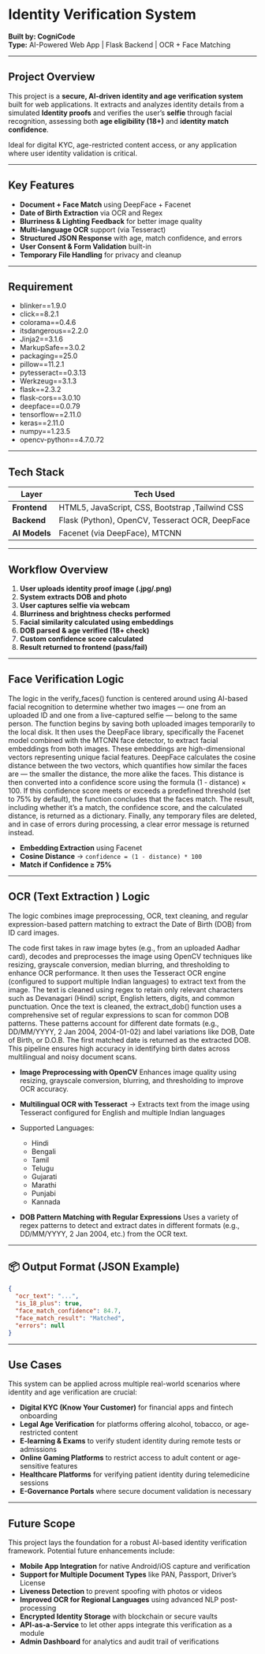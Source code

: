
# Identity Verification System 

**Built by: CogniCode**  
**Type:** AI-Powered Web App | Flask Backend | OCR + Face Matching

---

##  Project Overview

This project is a **secure, AI-driven identity and age verification system** built for web applications. It extracts and analyzes identity details from a simulated **Identity proofs** and verifies the user’s **selfie** through facial recognition, assessing both **age eligibility (18+)** and **identity match confidence**.

Ideal for digital KYC, age-restricted content access, or any application where user identity validation is critical.

---

##  Key Features

-  **Document + Face Match** using DeepFace + Facenet  
-  **Date of Birth Extraction** via OCR and Regex  
-  **Blurriness & Lighting Feedback** for better image quality  
-  **Multi-language OCR** support (via Tesseract)  
-  **Structured JSON Response** with age, match confidence, and errors  
-  **User Consent & Form Validation** built-in  
-  **Temporary File Handling** for privacy and cleanup  
---
## Requirement 

- blinker==1.9.0
- click==8.2.1
- colorama==0.4.6 
- itsdangerous==2.2.0 
- Jinja2==3.1.6 
- MarkupSafe==3.0.2 
- packaging==25.0 
- pillow==11.2.1 
- pytesseract==0.3.13 
- Werkzeug==3.1.3 
- flask==2.3.2 
- flask-cors==3.0.10 
- deepface==0.0.79
- tensorflow==2.11.0 
- keras==2.11.0
- numpy==1.23.5
- opencv-python==4.7.0.72
---

##  Tech Stack

| Layer         | Tech Used                                       |
|--------------|-------------------------------------------------|
| **Frontend** | HTML5, JavaScript, CSS, Bootstrap ,Tailwind CSS             |
| **Backend**  | Flask (Python), OpenCV, Tesseract OCR, DeepFace |
| **AI Models**| Facenet (via DeepFace), MTCNN                   |

---

##  Workflow Overview

1. **User uploads identity proof image (.jpg/.png)**  
2. **System extracts DOB and photo**  
3. **User captures selfie via webcam**  
4. **Blurriness and brightness checks performed**  
5. **Facial similarity calculated using embeddings**  
6. **DOB parsed & age verified (18+ check)**  
7. **Custom confidence score calculated**  
8. **Result returned to frontend (pass/fail)**  

---

##  Face Verification Logic
The logic in the verify_faces() function is centered around using AI-based facial recognition to determine whether two images — one from an uploaded ID and one from a live-captured selfie — belong to the same person. The function begins by saving both uploaded images temporarily to the local disk. It then uses the DeepFace library, specifically the Facenet model combined with the MTCNN face detector, to extract facial embeddings from both images. These embeddings are high-dimensional vectors representing unique facial features. DeepFace calculates the cosine distance between the two vectors, which quantifies how similar the faces are — the smaller the distance, the more alike the faces. This distance is then converted into a confidence score using the formula (1 - distance) × 100. If this confidence score meets or exceeds a predefined threshold (set to 75% by default), the function concludes that the faces match. The result, including whether it’s a match, the confidence score, and the calculated distance, is returned as a dictionary. Finally, any temporary files are deleted, and in case of errors during processing, a clear error message is returned instead.
-  **Embedding Extraction** using Facenet  
-  **Cosine Distance** → `confidence = (1 - distance) * 100`  
-  **Match if Confidence ≥ 75%**

---


##  OCR (Text Extraction ) Logic
The logic combines image preprocessing, OCR, text cleaning, and regular expression-based pattern matching to extract the Date of Birth (DOB) from ID card images.

The code first takes in raw image bytes (e.g., from an uploaded Aadhar card), decodes and preprocesses the image using OpenCV techniques like resizing, grayscale conversion, median blurring, and thresholding to enhance OCR performance. It then uses the Tesseract OCR engine (configured to support multiple Indian languages) to extract text from the image. The text is cleaned using regex to retain only relevant characters such as Devanagari (Hindi) script, English letters, digits, and common punctuation. Once the text is cleaned, the extract_dob() function uses a comprehensive set of regular expressions to scan for common DOB patterns. These patterns account for different date formats (e.g., DD/MM/YYYY, 2 Jan 2004, 2004-01-02) and label variations like DOB, Date of Birth, or D.O.B. The first matched date is returned as the extracted DOB. This pipeline ensures high accuracy in identifying birth dates across multilingual and noisy document scans.
-  **Image Preprocessing with OpenCV** Enhances image quality using resizing, grayscale conversion, blurring, and thresholding to improve OCR accuracy.  
-  **Multilingual OCR with Tesseract** → Extracts text from the image using Tesseract configured for English and multiple Indian languages
  - Supported Languages:
    - Hindi
    - Bengali
    - Tamil
    - Telugu
    - Gujarati
    - Marathi
    - Punjabi
    - Kannada

-  **DOB Pattern Matching with Regular Expressions** Uses a variety of regex patterns to detect and extract dates in different formats (e.g., DD/MM/YYYY, 2 Jan 2004, etc.) from the OCR text.

---

## 📦 Output Format (JSON Example)

```json
{
  "ocr_text": "...",
  "is_18_plus": true,
  "face_match_confidence": 84.7,
  "face_match_result": "Matched",
  "errors": null
}
```
---
##  Use Cases

This system can be applied across multiple real-world scenarios where identity and age verification are crucial:

-  **Digital KYC (Know Your Customer)** for financial apps and fintech onboarding  
-  **Legal Age Verification** for platforms offering alcohol, tobacco, or age-restricted content  
-  **E-learning & Exams** to verify student identity during remote tests or admissions  
-  **Online Gaming Platforms** to restrict access to adult content or age-sensitive features  
-  **Healthcare Platforms** for verifying patient identity during telemedicine sessions  
-  **E-Governance Portals** where secure document validation is necessary  

---

##  Future Scope

This project lays the foundation for a robust AI-based identity verification framework. Potential future enhancements include:

-  **Mobile App Integration** for native Android/iOS capture and verification  
-  **Support for Multiple Document Types** like PAN, Passport, Driver’s License  
-  **Liveness Detection** to prevent spoofing with photos or videos  
-  **Improved OCR for Regional Languages** using advanced NLP post-processing  
-  **Encrypted Identity Storage** with blockchain or secure vaults  
-  **API-as-a-Service** to let other apps integrate this verification as a module  
-  **Admin Dashboard** for analytics and audit trail of verifications


